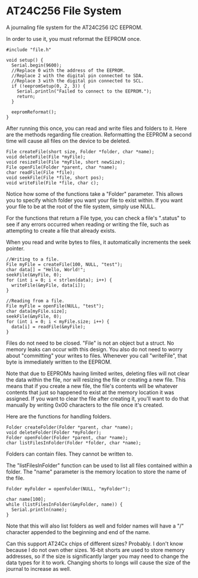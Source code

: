 # AT24C256 File System
A journaling file system for the AT24C256 I2C EEPROM. 

In order to use it, you must reformat the EEPROM once.

```
#include "file.h"

void setup() {
  Serial.begin(9600);
  //Replace 0 with the address of the EEPROM.
  //Replace 2 with the digital pin connected to SDA.
  //Replace 3 with the digital pin connected to SCL.
  if (!eepromSetup(0, 2, 3)) {
    Serial.println("Failed to connect to the EEPROM.");
    return;
  }
  
  eepromReformat();
}
```

After running this once, you can read and write files and folders to it. Here are the methods regarding file creation. Reformatting the EEPROM a second time will cause all files on the device to be deleted.

```
File createFile(short size, Folder *folder, char *name);
void deleteFile(File *myFile);
void resizeFile(File *myFile, short newSize);
File openFile(Folder *parent, char *name);
char readFile(File *file);
void seekFile(File *file, short pos);
void writeFile(File *file, char c);
```

Notice how some of the functions take a "Folder" parameter. This allows you to specify which folder you want your file to exist within. If you want your file to be at the root of the file system, simply use NULL.

For the functions that return a File type, you can check a file's ".status" to see if any errors occurred when reading or writing the file, such as attempting to create a file that already exists. 

When you read and write bytes to files, it automatically increments the seek pointer.

```
//Writing to a file.
File myFile = createFile(100, NULL, "test");
char data[] = "Hello, World!";
seekFile(&myFile, 0);
for (int i = 0; i < strlen(data); i++) {
  writeFile(&myFile, data[i]);
}

//Reading from a file.
File myFile = openFile(NULL, "test");
char data[myFile.size];
seekFile(&myFile, 0);
for (int i = 0; i < myFile.size; i++) {
  data[i] = readFile(&myFile);
}
```

Files do not need to be closed. "File" is not an object but a struct. No memory leaks can occur with this design. You also do not need to worry about "committing" your writes to files. Whenever you call "writeFile", that byte is immediately written to the EEPROM. 

Note that due to EEPROMs having limited writes, deleting files will not clear the data within the file, nor will resizing the file or creating a new file. This means that if you create a new file, the file's contents will be whatever contents that just so happened to exist at the memory location it was assigned. If you want to clear the file after creating it, you'll want to do that manually by writing 0x00 characters to the file once it's created. 

Here are the functions for handling folders.

```
Folder createFolder(Folder *parent, char *name);
void deleteFolder(Folder *myFolder);
Folder openFolder(Folder *parent, char *name);
char listFilesInFolder(Folder *folder, char *name);
```

Folders can contain files. They cannot be written to.

The "listFilesInFolder" function can be used to list all files contained within a folder. The "name" parameter is the memory location to store the name of the file.

```
Folder myFolder = openFolder(NULL, "myFolder");

char name[100];
while (listFilesInFolder(&myFolder, name)) {
  Serial.println(name);
}
```

Note that this will also list folders as well and folder names will have a "/" character appended to the beginning and end of the name. 

Can this support AT24Cx chips of different sizes? Probably. I don't know because I do not own other sizes. 16-bit shorts are used to store memory addresses, so if the size is significantly larger you may need to change the data types for it to work. Changing shorts to longs will cause the size of the journal to increase as well.
